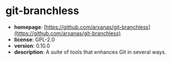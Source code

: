 # git-branchless

- **homepage**: [https://github.com/arxanas/git-branchless](https://github.com/arxanas/git-branchless)
- **license**: GPL-2.0
- **version**: 0.10.0
- **description**: A suite of tools that enhances Git in several ways.

